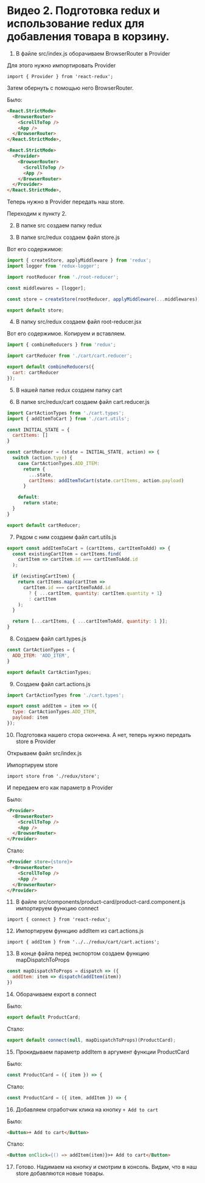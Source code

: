 # Видео 2. Подготовка redux и использование redux для добавления товара в корзину.

1. В файле src/index.js оборачиваем BrowserRouter в Provider

Для этого нужно импортировать Provider

`import { Provider } from 'react-redux';`

Затем обернуть с помощью него BrowserRouter.

Было:

```html
<React.StrictMode>
  <BrowserRouter>
    <ScrollToTop />
    <App />
  </BrowserRouter>
</React.StrictMode>,
```
```html
<React.StrictMode>
  <Provider> 
    <BrowserRouter>
      <ScrollToTop />
      <App />
    </BrowserRouter>
  </Provider>
</React.StrictMode>,
```

Теперь нужно в Provider передать наш store.

Переходим к пункту 2.

2. В папке src создаем папку redux

3. В папке src/redux создаем файл store.js

Вот его содержимое:

```jsx
import { createStore, applyMiddleware } from 'redux';
import logger from 'redux-logger';

import rootReducer from './root-reducer';

const middlewares = [logger];

const store = createStore(rootReducer, applyMiddleware(...middlewares));

export default store;
```

4. В папку src/redux создаем файл root-reducer.jsx

Вот его содержимое. Копируем и вставляем.

```jsx
import { combineReducers } from 'redux';

import cartReducer from './cart/cart.reducer';

export default combineReducers({
  cart: cartReducer
});
```

5. В нашей папке redux создаем папку cart

6. В папке src/redux/cart создаем файл cart.reducer.js

```jsx
import CartActionTypes from './cart.types';
import { addItemToCart } from './cart.utils';

const INITIAL_STATE = {
  cartItems: []
}

const cartReducer = (state = INITIAL_STATE, action) => {
  switch (action.type) {
    case CartActionTypes.ADD_ITEM:
      return {
        ...state,
        cartItems: addItemToCart(state.cartItems, action.payload)
      }

    default:
      return state;
  }
}

export default cartReducer;
```

7. Рядом с ним создаем файл cart.utils.js

```js
export const addItemToCart = (cartItems, cartItemToAdd) => {
  const existingCartItem = cartItems.find(
    cartItem => cartItem.id === cartItemToAdd.id
  );

  if (existingCartItem) {
    return cartItems.map(cartItem => 
      cartItem.id === cartItemToAdd.id
        ? { ...cartItem, quantity: cartItem.quantity + 1}
        : cartItem
    );
  }

  return [...cartItems, { ...cartItemToAdd, quantity: 1 }];
}
```

8. Создаем файл cart.types.js

```js
const CartActionTypes = {
  ADD_ITEM: 'ADD_ITEM',
}

export default CartActionTypes;
```

9. Создаем файл cart.actions.js

```js
import CartActionTypes from './cart.types';

export const addItem = item => ({
  type: CartActionTypes.ADD_ITEM,
  payload: item
});
```

10. Подготовка нашего стора окончена. А нет, теперь нужно передать store в Provider

Открываем файл src/index.js

Импортируем store

`import store from './redux/store';`

И передаем его как параметр в Provider

Было:
```html
<Provider>
  <BrowserRouter>
    <ScrollToTop />
    <App />
  </BrowserRouter>
</Provider>
```

Стало:
```html
<Provider store={store}>
  <BrowserRouter>
    <ScrollToTop />
    <App />
  </BrowserRouter>
</Provider>
```

11. В файле src/components/product-card/product-card.component.js импортируем функцию connect

`import { connect } from 'react-redux';`

12. Импортируем функцию addItem из cart.actions.js

`import { addItem } from '../../redux/cart/cart.actions';`

13. В конце файла перед экспортом создаем функцию mapDispatchToProps

```js
const mapDispatchToProps = dispatch => ({
  addItem: item => dispatch(addItem(item))
})
```

14. Оборачиваем export в connect

Было:

```js
export default ProductCard;
```

Стало:

```js
export default connect(null, mapDispatchToProps)(ProductCard);
```

15. Прокидываем параметр addItem в аргумент функции ProductCard

Было:
```js
const ProductCard = ({ item }) => {
```

Стало:
```js
const ProductCard = ({ item, addItem }) => {
```

16. Добавляем отработчик клика на кнопку `+ Add to cart`

Было:
```html
<Button>+ Add to cart</Button>
```

Стало:
```html
<Button onClick={() => addItem(item)}>+ Add to cart</Button>
```

17. Готово. Надимаем на кнопку и смотрим в консоль. Видим, что в наш store добавляются новые товары.
